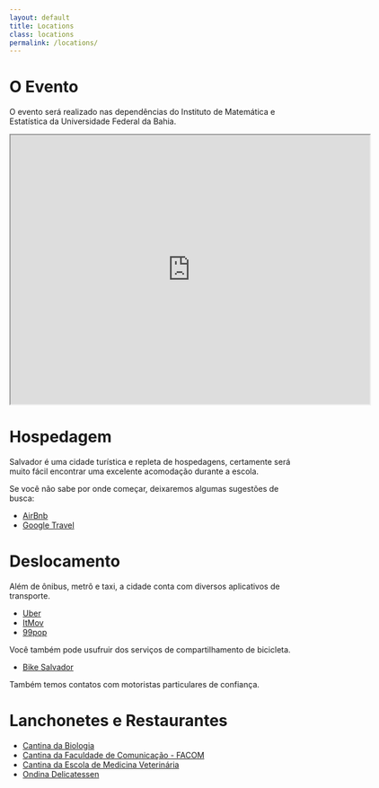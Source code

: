 ```yaml
---
layout: default
title: Locations
class: locations
permalink: /locations/
---
```


# O Evento

O evento será realizado nas dependências do Instituto de Matemática e Estatística da Universidade Federal da Bahia.

<iframe src="https://www.google.com/maps/d/embed?mid=1IeHtzXlE7yjD-UbQnpj6MMG8Zmvg7ejF" width="640" height="480"></iframe>

# Hospedagem

Salvador é uma cidade turística e repleta de hospedagens, certamente será muito fácil 
encontrar uma excelente acomodação durante a escola.


Se você não sabe por onde começar, deixaremos algumas sugestões de busca:

   * [AirBnb](https://www.airbnb.com/s/Salvador--Brazil)
   * [Google Travel](https://www.google.com/travel/hotels/Ondina?ap=KigKEglBdI4d1Q8qwBEgKmvAiENDwBISCd0iKVZ58SnAESAqa8DJPkPAMAFapgEKBQjeAhAAEgAiA0JSTCoWCgcI4w8QBRgCEgcI4w8QBRgFGAMgAbABAFgBaAOKASgKEglBdI4d1Q8qwBEgKmvAiENDwBISCd0iKVZ58SnAESAqa8DJPkPAmgEuEgZPbmRpbmEaJDB4NzE2MDM2MWI2ODU4ODgxOjB4YTU2MDY2OTE4ZDg4NmUxOaIBFQoJL20vMDl3d2xqEghTYWx2YWRvcpIBAiABaAA&g2lb=4208993%2C4223281%2C4240601%2C4242081&hl=en&gl=br&un=0&rp=OAFAAEgC&ictx=1&ved=2ahUKEwj7x8OIsungAhXXHbkGHbX2BHIQjGp6BAgGED8&hrf=CgUI3gIQABIAIgNCUkwqFgoHCOMPEAUYAhIHCOMPEAUYBRgDIAGwAQBYAWgDcgIIAYoBKAoSCUF0jh3VDyrAESAqa8CIQ0PAEhIJ3SIpVnnxKcARICprwMk-Q8CaAS4SBk9uZGluYRokMHg3MTYwMzYxYjY4NTg4ODE6MHhhNTYwNjY5MThkODg2ZTE5ogEVCgkvbS8wOXd3bGoSCFNhbHZhZG9ykgECIAE&tcfs=Ei8KCS9tLzA5d3dsahIIU2FsdmFkb3IaGAoKMjAxOS0wNS0wMhIKMjAxOS0wNS0wNRgBIhgKCjIwMTktMDUtMDISCjIwMTktMDUtMDVSAA) 

# Deslocamento

Além de ônibus, metrô e taxi, a cidade conta com diversos aplicativos de transporte.

   * [Uber](https://www.uber.com/en-BR/cities/salvador/)
   * [ItMov](https://www.itmov.com.br/passageiro)
   * [99pop](https://99app.com/passageiro/)
   
Você também pode usufruir dos serviços de compartilhamento de bicicleta. 
   * [Bike Salvador](https://bikeitau.com.br/bikesalvador/)

Também temos contatos com motoristas particulares de confiança.

# Lanchonetes e Restaurantes

   * [Cantina da Biologia](https://goo.gl/maps/gDQYjEcTuoD2)
   * [Cantina da Faculdade de Comunicação - FACOM](https://goo.gl/maps/pgKUAKwfR192)
   * [Cantina da Escola de Medicina Veterinária](https://goo.gl/maps/zcEZn4GcepR2)
   * [Ondina Delicatessen](https://goo.gl/maps/rpkupGwdg4S2)